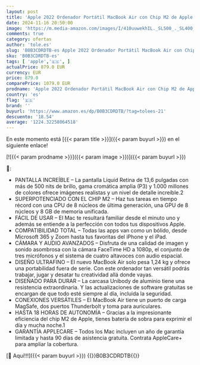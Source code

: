 ```yaml
---
layout: post
title: 'Apple 2022 Ordenador Portátil MacBook Air con Chip M2 de Apple: Pantalla Liquid Retina de 13 6 Pulgadas  8GB de RAM  256 GB de Almacenamiento SSD  Teclado retroiluminado  Color Gris Espacial'
date: 2024-11-16 20:50:00
image: 'https://m.media-amazon.com/images/I/410uuwekhIL._SL500_._SL400_.jpg'
comments: true
category: ofertas
author: 'tole.es'
slug: 'B0B3CDRDTB-es Apple 2022 Ordenador Portátil MacBook Air con Chip M2 de...'
sku: 'B0B3CDRDTB-es'
tags: [ 'apple','🇪🇸', ]
actualPrice: 879.0 EUR
currency: EUR
price: 879.0
comparePrice: 1079.0 EUR
prodname: 'Apple 2022 Ordenador Portátil MacBook Air con Chip M2 de Apple: Pantalla Liquid Retina de 13 6 Pulgadas  8GB de RAM  256 GB de Almacenamiento SSD  Teclado retroiluminado  Color Gris Espacial'
country: 'es'
flag: '🇪🇸'
brand: ''
buyurl: 'https://www.amazon.es/dp/B0B3CDRDTB/?tag=tolees-21'
descuento: '18.54'
average: '1224.32258064518'
---
```


En este momento está [{{< param title >}}]({{< param buyurl >}}) en el siguiente enlace!

[![{{< param prodname >}}]({{< param image >}})]({{< param buyurl >}})

🔎:

- PANTALLA INCREÍBLE – La pantalla Liquid Retina de 13,6 pulgadas con más de 500 nits de brillo, gama cromática amplia (P3) y 1.000 millones de colores ofrece imágenes realistas y un nivel de detalle increíble.2
- SUPERPOTENCIADO CON EL CHIP M2 – Haz tus tareas en tiempo récord con una CPU de 8 núcleos de última generación, una GPU de 8 núcleos y 8 GB de memoria unificada.
- FÁCIL DE USAR – El Mac te resultará familiar desde el minuto uno y además se entiende a la perfección con todos tus dispositivos Apple.
- COMPATIBILIDAD TOTAL – Todas las apps van como un bólido, desde Microsoft 365 y Zoom hasta tus favoritas del iPhone y el iPad.
- CÁMARA Y AUDIO AVANZADOS – Disfruta de una calidad de imagen y sonido asombrosa con la cámara FaceTime HD a 1080p, el conjunto de tres micrófonos y el sistema de cuatro altavoces con audio espacial.
- DISEÑO ULTRAFINO – El nuevo MacBook Air solo pesa 1,24 kg y ofrece una portabilidad fuera de serie. Con este ordenador tan versátil podrás trabajar, jugar y desatar tu creatividad allá donde vayas.
- DISEÑADO PARA DURAR – La carcasa Unibody de aluminio tiene una resistencia extraordinaria. Y las actualizaciones de software gratuitas se encargan de que todo esté siempre al día, incluida la seguridad.
- CONEXIONES VERSÁTILES – El MacBook Air tiene un puerto de carga MagSafe, dos puertos Thunderbolt y toma para auriculares.
- HASTA 18 HORAS DE AUTONOMÍA – Gracias a la impresionante eficiencia del chip M2 de Apple, tienes batería de sobra para exprimir el día y mucha noche.1
- GARANTÍA APPLECARE – Todos los Mac incluyen un año de garantía limitada y hasta 90 días de asistencia gratuita. Contrata AppleCare+ para ampliar la cobertura.

[🛒 Aquí!!!]({{< param buyurl >}})
{{<world>}}B0B3CDRDTB{{</world>}}

